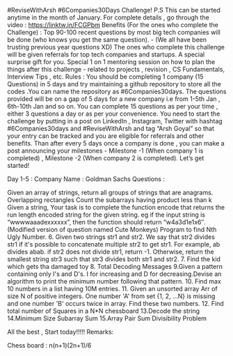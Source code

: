 #ReviseWithArsh #6Companies30Days Challenge!
P.S This can be started anytime in the month of January.
For complete details , go through the video : https://linktw.in/FCGPbm
Benefits (For the ones who complete the Challenge) :
Top 90-100 recent questions by most big tech companies will be done (who knows you get the same question). - (We all have been trusting previous year questions XD)
The ones who complete this challenge will be given referrals for top tech companies and startups.
A special surprise gift for you.
Special 1 on 1 mentoring session on how to plan the things after this challenge - related to projects , revision , CS Fundamentals, Interview Tips , etc.
Rules :
You should be completing 1 company (15 Questions) in 5 days and try maintaining a github repository to store all the codes .You can name the repository as #6Companies30days.
The questions provided will be on a gap of 5 days for a new company i.e from 1-5th Jan , 6th-10th Jan and so on.
You can complete 15 questions as per your time , either 3 questions a day or as per your convenience.
You need to start the challenge by putting in a post on LinkedIn , Instagram, Twitter with hashtag #6Companies30days and #ReviseWithArsh and tag “Arsh Goyal” so that your entry can be tracked and you are eligible for referrals and other benefits.
Than after every 5 days once a company is done , you can make a post announcing your milestones - Milestone -1 (When company 1 is completed) , Milestone -2 (When company 2 is completed).
Let’s get started!


Day 1-5 :
Company Name : Goldman Sachs
Questions :

Given an array of strings, return all groups of strings that are anagrams.
Overlapping rectangles
Count the subarrays having product less than k
Given a string, Your task is to  complete the function encode that returns the run length encoded string for the given string.
eg if the input string is “wwwwaaadexxxxxx”, then the function should return “w4a3d1e1x6″.(Modified version of question named Cute Monkeys)
Program to find Nth Ugly Number.
      6.    Given two strings str1 and str2. We say that str2 divides str1 if it's possible
            to          concatenate multiple str2 to get str1. For example, ab divides abab. 
           if str2 does not divide str1, return -1. Otherwise, return the smallest string 
           str3 such that str3 divides both str1 and str2.
       7. Find the kid which gets tha damaged toy
       8. Total Decoding Messages 
       9.Given a pattern containing only I's and D's. I for increasing and D 
         for decreasing.Devise an algorithm to print the minimum number following
        that pattern.
     10. Find max 10 numbers in a list having 10M entries.
      11. Given an unsorted array Arr of size N of positive integers. One number 
         'A' from     set {1, 2, …N} is missing and one number 'B' 
        occurs twice in array. Find these two numbers.
     12. Find total number of Squares in a N*N chessboard
    13.Decode the string
    14.Minimum Size Subarray Sum
    15.Array Pair Sum Divisibility Problem

All the best , Start today!!!!!
Remarks:

Chess board : n(n+1)(2n+1)/6
